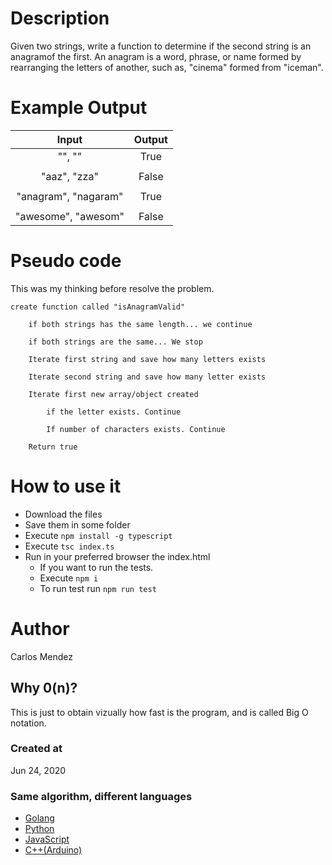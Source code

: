 # Description

Given two strings, write a function to determine if the second string is an anagramof the first. An anagram is a word, phrase, or name formed by rearranging the letters of another, such as, "cinema" formed from "iceman".

# Example Output

| Input                 | Output        |
|:---------------------:|:-------------:|
| "", ""                | True          |
|                       |               |
| "aaz", "zza"          | False         |
|                       |               |
| "anagram", "nagaram"  | True          |
|                       |               |
| "awesome", "awesom"   | False         |

# Pseudo code

This was my thinking before resolve the problem.
```
create function called "isAnagramValid"

    if both strings has the same length... we continue

    if both strings are the same... We stop

    Iterate first string and save how many letters exists

    Iterate second string and save how many letter exists

    Iterate first new array/object created

        if the letter exists. Continue

        If number of characters exists. Continue

    Return true
```

# How to use it
* Download the files
* Save them in some folder
* Execute `npm install -g typescript`
* Execute `tsc index.ts`
* Run in your preferred browser the index.html
    * If you want to run the tests.
    * Execute `npm i`
    * To run test run `npm run test`

# Author

Carlos Mendez

## Why 0(n)?

This is just to obtain vizually how fast is the program, and is called Big O notation.

### Created at 

Jun 24, 2020

### Same algorithm, different languages

* [Golang](https://github.com/cjairm/go/tree/master/Algorithms-Go/001_anagram)
* [Python](https://github.com/cjairm/python/tree/master/Algoritms-Py)
* [JavaScript](https://github.com/cjairm/javascript/tree/master/Algorithms-JS/001_anagram)
* [C++(Arduino)](https://github.com/cjairm/arduino/tree/master/Algorithms-Cpp)